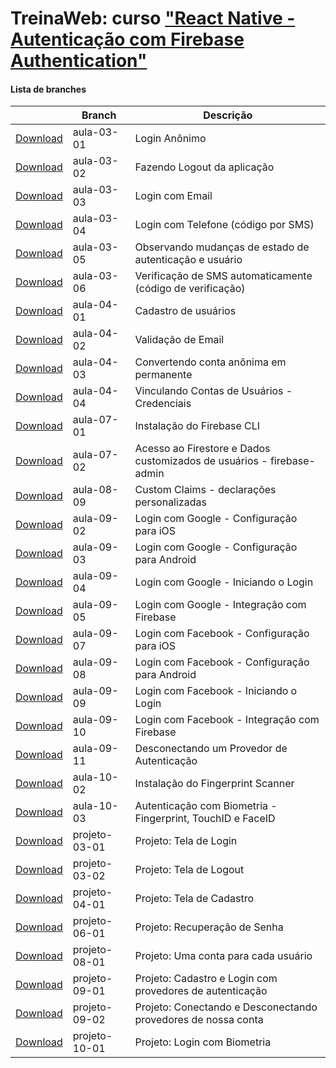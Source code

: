 
# TreinaWeb: curso ["React Native - Autenticação com Firebase Authentication"](ttps://www.treinaweb.com.br/curso/react-native-autenticacao-com-firebase-authentication)



#### Lista de branches
|  | Branch | Descrição |
| ------ | ------ |  ------ | 
[Download](https://github.com/treinaweb/treinaweb-react-native-firebase-authentication/archive/aula-03-01.zip)    |  aula-03-01     | Login Anônimo |
[Download](https://github.com/treinaweb/treinaweb-react-native-firebase-authentication/archive/aula-03-02.zip)    |  aula-03-02     | Fazendo Logout da aplicação |
[Download](https://github.com/treinaweb/treinaweb-react-native-firebase-authentication/archive/aula-03-03.zip)    |  aula-03-03     | Login com Email |
[Download](https://github.com/treinaweb/treinaweb-react-native-firebase-authentication/archive/aula-03-04.zip)    |  aula-03-04     | Login com Telefone (código por SMS) |
[Download](https://github.com/treinaweb/treinaweb-react-native-firebase-authentication/archive/aula-03-05.zip)    |  aula-03-05     | Observando mudanças de estado de autenticação e usuário |
[Download](https://github.com/treinaweb/treinaweb-react-native-firebase-authentication/archive/aula-03-06.zip)    |  aula-03-06     | Verificação de SMS automaticamente (código de verificação) |
[Download](https://github.com/treinaweb/treinaweb-react-native-firebase-authentication/archive/aula-04-01.zip)    |  aula-04-01     | Cadastro de usuários |
[Download](https://github.com/treinaweb/treinaweb-react-native-firebase-authentication/archive/aula-04-02.zip)    |  aula-04-02     | Validação de Email |
[Download](https://github.com/treinaweb/treinaweb-react-native-firebase-authentication/archive/aula-04-03.zip)    |  aula-04-03     | Convertendo conta anônima em permanente |
[Download](https://github.com/treinaweb/treinaweb-react-native-firebase-authentication/archive/aula-04-04.zip)    |  aula-04-04     | Vinculando Contas de Usuários - Credenciais |
[Download](https://github.com/treinaweb/treinaweb-react-native-firebase-authentication/archive/aula-07-01.zip)    |  aula-07-01     | Instalação do Firebase CLI |
[Download](https://github.com/treinaweb/treinaweb-react-native-firebase-authentication/archive/aula-07-02.zip)    |  aula-07-02     | Acesso ao Firestore e Dados customizados de usuários - firebase-admin |
[Download](https://github.com/treinaweb/treinaweb-react-native-firebase-authentication/archive/aula-08-09.zip)    |  aula-08-09     | Custom Claims - declarações personalizadas |
[Download](https://github.com/treinaweb/treinaweb-react-native-firebase-authentication/archive/aula-09-02.zip)    |  aula-09-02     | Login com Google - Configuração para iOS |
[Download](https://github.com/treinaweb/treinaweb-react-native-firebase-authentication/archive/aula-09-03.zip)    |  aula-09-03     | Login com Google - Configuração para Android |
[Download](https://github.com/treinaweb/treinaweb-react-native-firebase-authentication/archive/aula-09-04.zip)    |  aula-09-04     | Login com Google - Iniciando o Login |
[Download](https://github.com/treinaweb/treinaweb-react-native-firebase-authentication/archive/aula-09-05.zip)    |  aula-09-05     | Login com Google - Integração com Firebase |
[Download](https://github.com/treinaweb/treinaweb-react-native-firebase-authentication/archive/aula-09-07.zip)    |  aula-09-07     | Login com Facebook - Configuração para iOS |
[Download](https://github.com/treinaweb/treinaweb-react-native-firebase-authentication/archive/aula-09-08.zip)    |  aula-09-08     | Login com Facebook - Configuração para Android |
[Download](https://github.com/treinaweb/treinaweb-react-native-firebase-authentication/archive/aula-09-09.zip)    |  aula-09-09     | Login com Facebook - Iniciando o Login |
[Download](https://github.com/treinaweb/treinaweb-react-native-firebase-authentication/archive/aula-09-10.zip)    |  aula-09-10     | Login com Facebook - Integração com Firebase |
[Download](https://github.com/treinaweb/treinaweb-react-native-firebase-authentication/archive/aula-09-11.zip)    |  aula-09-11     | Desconectando um Provedor de Autenticação |
[Download](https://github.com/treinaweb/treinaweb-react-native-firebase-authentication/archive/aula-10-02.zip)    |  aula-10-02     | Instalação do Fingerprint Scanner |
[Download](https://github.com/treinaweb/treinaweb-react-native-firebase-authentication/archive/aula-10-03.zip)    |  aula-10-03     | Autenticação com Biometria - Fingerprint, TouchID e FaceID |
[Download](https://github.com/treinaweb/treinaweb-react-native-firebase-authentication/archive/projeto-03-01.zip)    |  projeto-03-01     | Projeto: Tela de Login |
[Download](https://github.com/treinaweb/treinaweb-react-native-firebase-authentication/archive/projeto-03-02.zip)    |  projeto-03-02     | Projeto: Tela de Logout |
[Download](https://github.com/treinaweb/treinaweb-react-native-firebase-authentication/archive/projeto-04-01.zip)    |  projeto-04-01     | Projeto: Tela de Cadastro |
[Download](https://github.com/treinaweb/treinaweb-react-native-firebase-authentication/archive/projeto-06-01.zip)    |  projeto-06-01     | Projeto: Recuperação de Senha |
[Download](https://github.com/treinaweb/treinaweb-react-native-firebase-authentication/archive/projeto-08-01.zip)    |  projeto-08-01     | Projeto: Uma conta para cada usuário |
[Download](https://github.com/treinaweb/treinaweb-react-native-firebase-authentication/archive/projeto-09-01.zip)    |  projeto-09-01     | Projeto: Cadastro e Login com provedores de autenticação |
[Download](https://github.com/treinaweb/treinaweb-react-native-firebase-authentication/archive/projeto-09-02.zip)    |  projeto-09-02     | Projeto: Conectando e Desconectando provedores de nossa conta |
[Download](https://github.com/treinaweb/treinaweb-react-native-firebase-authentication/archive/projeto-10-01.zip)    |  projeto-10-01     | Projeto: Login com Biometria |



